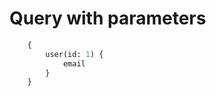 # Query with parameters

```graphql
    {
        user(id: 1) {
            email
        }
    }
```